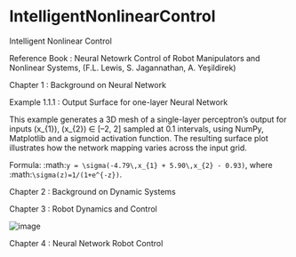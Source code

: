 # IntelligentNonlinearControl
Intelligent Nonlinear Control

Reference Book : Neural Netowrk Control of Robot Manipulators and Nonlinear Systems, (F.L. Lewis, S. Jagannathan, A. Yeşildirek)

Chapter 1 : Background on Neural Network

Example 1.1.1 : Output Surface for one-layer Neural Network

This example generates a 3D mesh of a single-layer perceptron’s output for inputs \(x_{1}\), \(x_{2}\) ∈ [–2, 2] sampled at 0.1 intervals, using NumPy, Matplotlib and a sigmoid activation function. The resulting surface plot illustrates how the network mapping varies across the input grid.

Formula:
    :math:`y = \sigma(-4.79\,x_{1} + 5.90\,x_{2} - 0.93)`, where
    :math:`\sigma(z)=1/(1+e^{-z})`.

Chapter 2 : Background on Dynamic Systems

Chapter 3 : Robot Dynamics and Control

![image](https://github.com/user-attachments/assets/8a85075c-833f-46fb-81af-c7be483d6198)

Chapter 4 : Neural Network Robot Control


